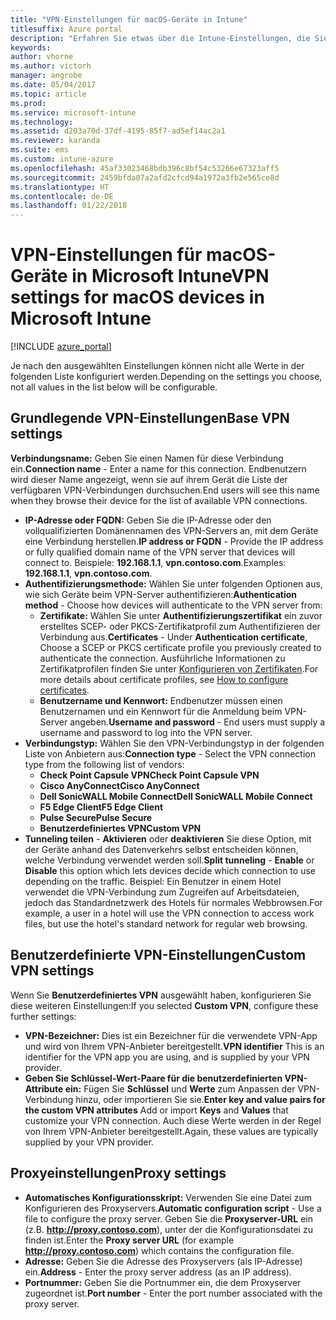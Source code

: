 ```yaml
---
title: "VPN-Einstellungen für macOS-Geräte in Intune"
titlesuffix: Azure portal
description: "Erfahren Sie etwas über die Intune-Einstellungen, die Sie zum Konfigurieren von VPN-Verbindungen auf macOS-Geräten verwenden können.\""
keywords: 
author: vhorne
ms.author: victorh
manager: angrobe
ms.date: 05/04/2017
ms.topic: article
ms.prod: 
ms.service: microsoft-intune
ms.technology: 
ms.assetid: d203a70d-37df-4195-85f7-ad5ef14ac2a1
ms.reviewer: karanda
ms.suite: ems
ms.custom: intune-azure
ms.openlocfilehash: 45af33023468bdb396c8bf54c53266e67323aff5
ms.sourcegitcommit: 2459bfda07a2afd2cfcd94a1972a3fb2e565ce8d
ms.translationtype: HT
ms.contentlocale: de-DE
ms.lasthandoff: 01/22/2018
---
```

# <a name="vpn-settings-for-macos-devices-in-microsoft-intune"></a><span data-ttu-id="0ae3f-103">VPN-Einstellungen für macOS-Geräte in Microsoft Intune</span><span class="sxs-lookup"><span data-stu-id="0ae3f-103">VPN settings for macOS devices in Microsoft Intune</span></span>

[!INCLUDE [azure_portal](./includes/azure_portal.md)]

<span data-ttu-id="0ae3f-104">Je nach den ausgewählten Einstellungen können nicht alle Werte in der folgenden Liste konfiguriert werden.</span><span class="sxs-lookup"><span data-stu-id="0ae3f-104">Depending on the settings you choose, not all values in the list below will be configurable.</span></span>

## <a name="base-vpn-settings"></a><span data-ttu-id="0ae3f-105">**Grundlegende VPN-Einstellungen**</span><span class="sxs-lookup"><span data-stu-id="0ae3f-105">**Base VPN settings**</span></span>

<span data-ttu-id="0ae3f-106">**Verbindungsname:** Geben Sie einen Namen für diese Verbindung ein.</span><span class="sxs-lookup"><span data-stu-id="0ae3f-106">**Connection name** - Enter a name for this connection.</span></span> <span data-ttu-id="0ae3f-107">Endbenutzern wird dieser Name angezeigt, wenn sie auf ihrem Gerät die Liste der verfügbaren VPN-Verbindungen durchsuchen.</span><span class="sxs-lookup"><span data-stu-id="0ae3f-107">End users will see this name when they browse their device for the list of available VPN connections.</span></span>
- <span data-ttu-id="0ae3f-108">**IP-Adresse oder FQDN:** Geben Sie die IP-Adresse oder den vollqualifizierten Domänennamen des VPN-Servers an, mit dem Geräte eine Verbindung herstellen.</span><span class="sxs-lookup"><span data-stu-id="0ae3f-108">**IP address or FQDN** - Provide the IP address or fully qualified domain name of the VPN server that devices will connect to.</span></span> <span data-ttu-id="0ae3f-109">Beispiele: **192.168.1.1**, **vpn.contoso.com**.</span><span class="sxs-lookup"><span data-stu-id="0ae3f-109">Examples: **192.168.1.1**, **vpn.contoso.com**.</span></span>
- <span data-ttu-id="0ae3f-110">**Authentifizierungsmethode:** Wählen Sie unter folgenden Optionen aus, wie sich Geräte beim VPN-Server authentifizieren:</span><span class="sxs-lookup"><span data-stu-id="0ae3f-110">**Authentication method** - Choose how devices will authenticate to the VPN server from:</span></span>
    - <span data-ttu-id="0ae3f-111">**Zertifikate:** Wählen Sie unter **Authentifizierungszertifikat** ein zuvor erstelltes SCEP- oder PKCS-Zertifikatprofil zum Authentifizieren der Verbindung aus.</span><span class="sxs-lookup"><span data-stu-id="0ae3f-111">**Certificates** - Under **Authentication certificate**, Choose a SCEP or PKCS certificate profile you previously created to authenticate the connection.</span></span> <span data-ttu-id="0ae3f-112">Ausführliche Informationen zu Zertifikatprofilen finden Sie unter [Konfigurieren von Zertifikaten](certificates-configure.md).</span><span class="sxs-lookup"><span data-stu-id="0ae3f-112">For more details about certificate profiles, see [How to configure certificates](certificates-configure.md).</span></span>
    - <span data-ttu-id="0ae3f-113">**Benutzername und Kennwort:** Endbenutzer müssen einen Benutzernamen und ein Kennwort für die Anmeldung beim VPN-Server angeben.</span><span class="sxs-lookup"><span data-stu-id="0ae3f-113">**Username and password** - End users must supply a username and password to log into the VPN server.</span></span>
- <span data-ttu-id="0ae3f-114">**Verbindungstyp:** Wählen Sie den VPN-Verbindungstyp in der folgenden Liste von Anbietern aus:</span><span class="sxs-lookup"><span data-stu-id="0ae3f-114">**Connection type** - Select the VPN connection type from the following list of vendors:</span></span>
    - <span data-ttu-id="0ae3f-115">**Check Point Capsule VPN**</span><span class="sxs-lookup"><span data-stu-id="0ae3f-115">**Check Point Capsule VPN**</span></span>
    - <span data-ttu-id="0ae3f-116">**Cisco AnyConnect**</span><span class="sxs-lookup"><span data-stu-id="0ae3f-116">**Cisco AnyConnect**</span></span>
    - <span data-ttu-id="0ae3f-117">**Dell SonicWALL Mobile Connect**</span><span class="sxs-lookup"><span data-stu-id="0ae3f-117">**Dell SonicWALL Mobile Connect**</span></span>
    - <span data-ttu-id="0ae3f-118">**F5 Edge Client**</span><span class="sxs-lookup"><span data-stu-id="0ae3f-118">**F5 Edge Client**</span></span>
    - <span data-ttu-id="0ae3f-119">**Pulse Secure**</span><span class="sxs-lookup"><span data-stu-id="0ae3f-119">**Pulse Secure**</span></span>
    - <span data-ttu-id="0ae3f-120">**Benutzerdefiniertes VPN**</span><span class="sxs-lookup"><span data-stu-id="0ae3f-120">**Custom VPN**</span></span>
- <span data-ttu-id="0ae3f-121">**Tunneling teilen** - **Aktivieren** oder **deaktivieren** Sie diese Option, mit der Geräte anhand des Datenverkehrs selbst entscheiden können, welche Verbindung verwendet werden soll.</span><span class="sxs-lookup"><span data-stu-id="0ae3f-121">**Split tunneling** - **Enable** or **Disable** this option which lets devices decide which connection to use depending on the traffic.</span></span> <span data-ttu-id="0ae3f-122">Beispiel: Ein Benutzer in einem Hotel verwendet die VPN-Verbindung zum Zugreifen auf Arbeitsdateien, jedoch das Standardnetzwerk des Hotels für normales Webbrowsen.</span><span class="sxs-lookup"><span data-stu-id="0ae3f-122">For example, a user in a hotel will use the VPN connection to access work files, but use the hotel's standard network for regular web browsing.</span></span>

<!--- **Per-app VPN** - Select this option if you want to associate this VPN connection with an iOS or macOS app so that the connection will be opened when the app is run. You can associate the VPN profile with an app when you assign the software. For more information, see [How to assign and monitor apps](apps-deploy.md). --->

## <a name="custom-vpn-settings"></a><span data-ttu-id="0ae3f-123">Benutzerdefinierte VPN-Einstellungen</span><span class="sxs-lookup"><span data-stu-id="0ae3f-123">Custom VPN settings</span></span>

<span data-ttu-id="0ae3f-124">Wenn Sie **Benutzerdefiniertes VPN** ausgewählt haben, konfigurieren Sie diese weiteren Einstellungen:</span><span class="sxs-lookup"><span data-stu-id="0ae3f-124">If you selected **Custom VPN**, configure these further settings:</span></span>

- <span data-ttu-id="0ae3f-125">**VPN-Bezeichner:** Dies ist ein Bezeichner für die verwendete VPN-App und wird von Ihrem VPN-Anbieter bereitgestellt.</span><span class="sxs-lookup"><span data-stu-id="0ae3f-125">**VPN identifier** This is an identifier for the VPN app you are using, and is supplied by your VPN provider.</span></span>
- <span data-ttu-id="0ae3f-126">**Geben Sie Schlüssel-Wert-Paare für die benutzerdefinierten VPN-Attribute ein:** Fügen Sie **Schlüssel** und **Werte** zum Anpassen der VPN-Verbindung hinzu, oder importieren Sie sie.</span><span class="sxs-lookup"><span data-stu-id="0ae3f-126">**Enter key and value pairs for the custom VPN attributes** Add or import **Keys** and **Values** that customize your VPN connection.</span></span> <span data-ttu-id="0ae3f-127">Auch diese Werte werden in der Regel von Ihrem VPN-Anbieter bereitgestellt.</span><span class="sxs-lookup"><span data-stu-id="0ae3f-127">Again, these values are typically supplied by your VPN provider.</span></span>


## <a name="proxy-settings"></a><span data-ttu-id="0ae3f-128">Proxyeinstellungen</span><span class="sxs-lookup"><span data-stu-id="0ae3f-128">Proxy settings</span></span>

- <span data-ttu-id="0ae3f-129">**Automatisches Konfigurationsskript:** Verwenden Sie eine Datei zum Konfigurieren des Proxyservers.</span><span class="sxs-lookup"><span data-stu-id="0ae3f-129">**Automatic configuration script** - Use a file to configure the proxy server.</span></span> <span data-ttu-id="0ae3f-130">Geben Sie die **Proxyserver-URL** ein (z.B. **http://proxy.contoso.com**), unter der die Konfigurationsdatei zu finden ist.</span><span class="sxs-lookup"><span data-stu-id="0ae3f-130">Enter the **Proxy server URL** (for example **http://proxy.contoso.com**) which contains the configuration file.</span></span>
- <span data-ttu-id="0ae3f-131">**Adresse:** Geben Sie die Adresse des Proxyservers (als IP-Adresse) ein.</span><span class="sxs-lookup"><span data-stu-id="0ae3f-131">**Address** - Enter the proxy server address (as an IP address).</span></span>
- <span data-ttu-id="0ae3f-132">**Portnummer:** Geben Sie die Portnummer ein, die dem Proxyserver zugeordnet ist.</span><span class="sxs-lookup"><span data-stu-id="0ae3f-132">**Port number** - Enter the port number associated with the proxy server.</span></span>

